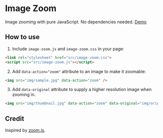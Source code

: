 # Image Zoom

Image zooming with pure JavaScript. No dependencies needed. [Demo](http://desmonding.me/image-zoom/)

## How to use

1. Include `image-zoom.js` and `image-zoom.css` in your page:

  ```html
  <link rel="stylesheet" href="src/image-zoom.css">
  <script src="src/image-zoom.js"></script>
  ```

2. Add `data-action="zoom"` attribute to an image to make it zoomable:

  ```html
  <img src="img/sample.jpg" data-action="zoom" />
  ```

3. Add `data-original` attribute to supply a higher resolution image when zooming in.

  ```html
  <img src="img/thumbnail.jpg" data-action="zoom" data-original="img/original.jpg" />
  ```

## Credit

Inspired by [zoom.js](https://github.com/fat/zoom.js).

